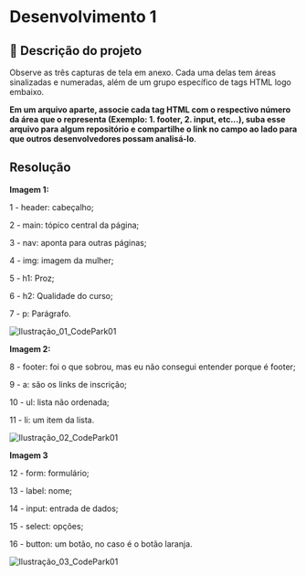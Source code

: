 # Desenvolvimento 1

## 📝 Descrição do projeto
Observe as três capturas de tela em anexo. Cada uma delas tem áreas sinalizadas e numeradas, além de um grupo específico de tags HTML logo embaixo.

**Em um arquivo aparte, associe cada tag HTML com o respectivo número da área que o representa (Exemplo: 1. footer, 2. input, etc...), suba esse arquivo para algum repositório e compartilhe o link no campo ao lado para que outros desenvolvedores possam analisá-lo**.

## Resolução
**Imagem 1:**

1 - header: cabeçalho;

2 - main: tópico central da página;

3 - nav: aponta para outras páginas;

4 - img: imagem da mulher;

5 - h1: Proz;

6 - h2: Qualidade do curso;

7 - p: Parágrafo.

![Ilustração_01_CodePark01](https://github.com/user-attachments/assets/2af8c07a-f3ad-42ac-b8c9-af93ae299d58)

**Imagem 2:**

8 - footer: foi o que sobrou, mas eu não consegui entender porque é footer;

9 - a: são os links de inscrição;

10 - ul: lista não ordenada;

11 - li: um item da lista.

![Ilustração_02_CodePark01](https://github.com/user-attachments/assets/59048508-7e27-42cd-b578-9a9f278e64bf)

**Imagem 3**

12 - form: formulário;

13 - label: nome;

14 - input: entrada de dados;

15 - select: opções;

16 - button: um botão, no caso é o botão laranja.

![Ilustração_03_CodePark01](https://github.com/user-attachments/assets/8d2a079e-2b96-422c-a26f-23307090c995)




